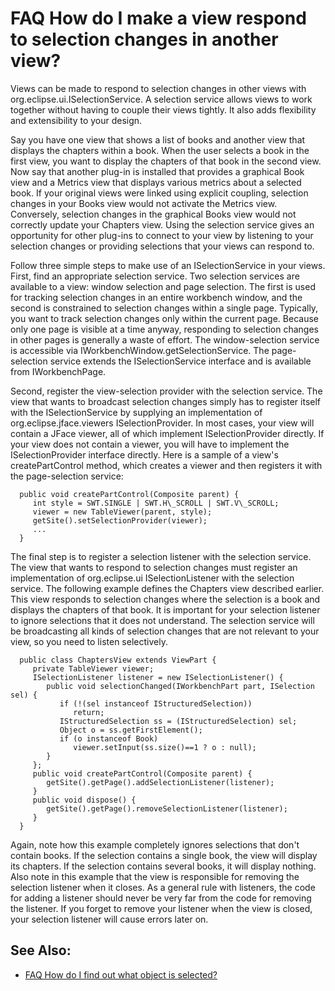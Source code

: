 

FAQ How do I make a view respond to selection changes in another view?
======================================================================

Views can be made to respond to selection changes in other views with org.eclipse.ui.ISelectionService. A selection service allows views to work together without having to couple their views tightly. It also adds flexibility and extensibility to your design.

Say you have one view that shows a list of books and another view that displays the chapters within a book. When the user selects a book in the first view, you want to display the chapters of that book in the second view. Now say that another plug-in is installed that provides a graphical Book view and a Metrics view that displays various metrics about a selected book. If your original views were linked using explicit coupling, selection changes in your Books view would not activate the Metrics view. Conversely, selection changes in the graphical Books view would not correctly update your Chapters view. Using the selection service gives an opportunity for other plug-ins to connect to your view by listening to your selection changes or providing selections that your views can respond to.

Follow three simple steps to make use of an ISelectionService in your views. First, find an appropriate selection service. Two selection services are available to a view: window selection and page selection. The first is used for tracking selection changes in an entire workbench window, and the second is constrained to selection changes within a single page. Typically, you want to track selection changes only within the current page. Because only one page is visible at a time anyway, responding to selection changes in other pages is generally a waste of effort. The window-selection service is accessible via IWorkbenchWindow.getSelectionService. The page-selection service extends the ISelectionService interface and is available from IWorkbenchPage.

Second, register the view-selection provider with the selection service. The view that wants to broadcast selection changes simply has to register itself with the ISelectionService by supplying an implementation of org.eclipse.jface.viewers ISelectionProvider. In most cases, your view will contain a JFace viewer, all of which implement ISelectionProvider directly. If your view does not contain a viewer, you will have to implement the ISelectionProvider interface directly. Here is a sample of a view's createPartControl method, which creates a viewer and then registers it with the page-selection service:

      public void createPartControl(Composite parent) {
         int style = SWT.SINGLE | SWT.H\_SCROLL | SWT.V\_SCROLL;
         viewer = new TableViewer(parent, style);
         getSite().setSelectionProvider(viewer);
         ...
      }

  
The final step is to register a selection listener with the selection service. The view that wants to respond to selection changes must register an implementation of org.eclipse.ui ISelectionListener with the selection service. The following example defines the Chapters view described earlier. This view responds to selection changes where the selection is a book and displays the chapters of that book. It is important for your selection listener to ignore selections that it does not understand. The selection service will be broadcasting all kinds of selection changes that are not relevant to your view, so you need to listen selectively.

      public class ChaptersView extends ViewPart {
         private TableViewer viewer;
         ISelectionListener listener = new ISelectionListener() {
            public void selectionChanged(IWorkbenchPart part, ISelection sel) {
               if (!(sel instanceof IStructuredSelection))
                  return;
               IStructuredSelection ss = (IStructuredSelection) sel;
               Object o = ss.getFirstElement();
               if (o instanceof Book)
                  viewer.setInput(ss.size()==1 ? o : null);
            }
         };
         public void createPartControl(Composite parent) {
            getSite().getPage().addSelectionListener(listener);
         }
         public void dispose() {
            getSite().getPage().removeSelectionListener(listener);
         }
      }

Again, note how this example completely ignores selections that don't contain books. If the selection contains a single book, the view will display its chapters. If the selection contains several books, it will display nothing. Also note in this example that the view is responsible for removing the selection listener when it closes. As a general rule with listeners, the code for adding a listener should never be very far from the code for removing the listener. If you forget to remove your listener when the view is closed, your selection listener will cause errors later on.

  

See Also:
---------

*   [FAQ How do I find out what object is selected?](./FAQ_How_do_I_find_out_what_object_is_selected.md "FAQ How do I find out what object is selected?")

